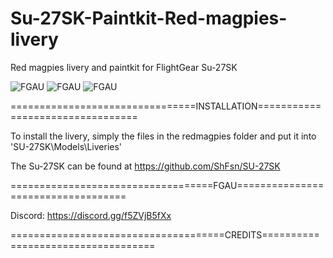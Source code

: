 # Su-27SK-Paintkit-Red-magpies-livery
Red magpies livery and paintkit for FlightGear Su-27SK

![FGAU](https://imgur.com/FspEIKJ.png)
![FGAU](https://imgur.com/kEYTtmu.png)
![FGAU](https://imgur.com/bhhz9aU.png)

================================INSTALLATION=================================

To install the livery, simply the files in the redmagpies folder and put it into 'SU-27SK\Models\Liveries'

The Su-27SK can be found at https://github.com/ShFsn/SU-27SK

===================================FGAU===================================

Discord: https://discord.gg/f5ZVjB5fXx


=====================================CREDITS===================================

